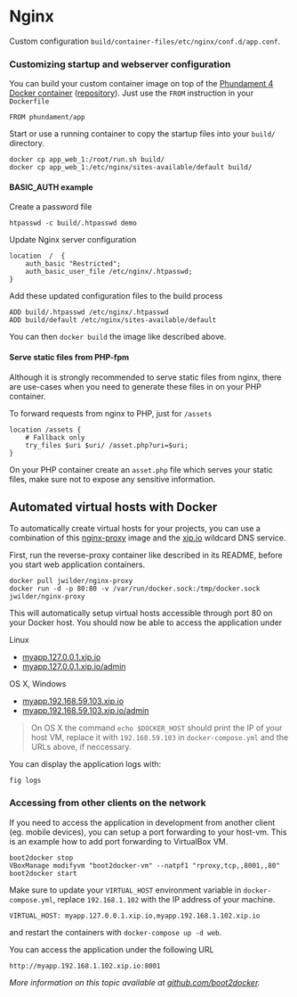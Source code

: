 Nginx
=====

Custom configuration `build/container-files/etc/nginx/conf.d/app.conf`.



### Customizing startup and webserver configuration

You can build your custom container image on top of the [Phundament 4 Docker container](https://registry.hub.docker.com/u/phundament/app/) ([repository](https://github.com/phundament/docker)). 
Just use the `FROM` instruction in your `Dockerfile`

    FROM phundament/app

Start or use a running container to copy the startup files into your `build/` directory.

    docker cp app_web_1:/root/run.sh build/
    docker cp app_web_1:/etc/nginx/sites-available/default build/
    
#### BASIC_AUTH example

Create a password file    
    
    htpasswd -c build/.htpasswd demo

Update Nginx server configuration

    location  /  {
        auth_basic "Restricted";
        auth_basic_user_file /etc/nginx/.htpasswd;
    }
    
Add these updated configuration files to the build process    

    ADD build/.htpasswd /etc/nginx/.htpasswd
    ADD build/default /etc/nginx/sites-available/default

You can then `docker build` the image like described above.


#### Serve static files from PHP-fpm

Although it is strongly recommended to serve static files from nginx, there are use-cases when you need to generate
these files in on your PHP container.

To forward requests from nginx to PHP, just for `/assets`

    location /assets {
        # Fallback only
        try_files $uri $uri/ /asset.php?uri=$uri;
    }

On your PHP container create an `asset.php` file which serves your static files, make sure not to expose any sensitive
information.



Automated virtual hosts with Docker
-----------------------------------

To automatically create virtual hosts for your projects, you can use a combination of this [nginx-proxy](https://registry.hub.docker.com/u/jwilder/nginx-proxy/)
image and the [xip.io](http://xip.io) wildcard DNS service.

First, run the reverse-proxy container like described in its README, before you start web application containers.

```
docker pull jwilder/nginx-proxy
docker run -d -p 80:80 -v /var/run/docker.sock:/tmp/docker.sock jwilder/nginx-proxy
```

This will automatically setup virtual hosts accessible through port 80 on your Docker host.
You should now be able to access the application under 

Linux

- [myapp.127.0.0.1.xip.io](http://myapp.127.0.0.1.xip.io)
- [myapp.127.0.0.1.xip.io/admin](http://myapp.127.0.0.1.xip.io/backend)

OS X, Windows

- [myapp.192.168.59.103.xip.io](http://myapp.192.168.59.103.xip.io)
- [myapp.192.168.59.103.xip.io/admin](http://myapp.192.168.59.103.xip.io/admin)

> On OS X the command `echo $DOCKER_HOST` should print the IP of your host VM, replace it with `192.168.59.103` in `docker-compose.yml` and the URLs above, if neccessary.

You can display the application logs with:

```
fig logs
```

### Accessing from other clients on the network

If you need to access the application in development from another client (eg. mobile devices), you can setup a port forwarding to your host-vm. This is an example how to add port forwarding to VirtualBox VM.
 
```
boot2docker stop
VBoxManage modifyvm "boot2docker-vm" --natpf1 "rproxy,tcp,,8001,,80"
boot2docker start
```

Make sure to update your `VIRTUAL_HOST` environment variable in `docker-compose.yml`, replace `192.168.1.102` with the IP address of your machine.

```
VIRTUAL_HOST: myapp.127.0.0.1.xip.io,myapp.192.168.1.102.xip.io
```

and restart the containers with `docker-compose up -d web`.

You can access the application under the following URL

```
http://myapp.192.168.1.102.xip.io:8001
```

*More information on this topic available at [github.com/boot2docker](https://github.com/boot2docker/boot2docker/blob/master/doc/WORKAROUNDS.md).*
